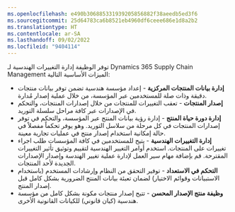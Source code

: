 ```yaml
---
ms.openlocfilehash: e490b306885331939205856882f38aeedb5ed3f6
ms.sourcegitcommit: 25d64783ca6b8521eb4960df6ceee686e1d8a2b2
ms.translationtype: HT
ms.contentlocale: ar-SA
ms.lasthandoff: 09/02/2022
ms.locfileid: "9404114"
---
```

توفر الوظيفة إدارة التغييرات الهندسية لـ Dynamics 365 Supply Chain Management الميزات الأساسية التالية:

- **إدارة بيانات المنتجات المركزية** - إعداد مؤسسة هندسية تضمن توفر بيانات منتجات دقيقة وذات صلة للمستخدمين عبر المؤسسة، من خلال عملية إصدار مُدارة. 
- **إصدار المنتجات** - تعقب التغييرات للمنتجات من خلال إصدارات المنتجات، والتحكم في الإصدارات عبر كافة مراحل سلسلة التوريد.
- **إدارة دورة حياة المنتج** - إدارة رؤية بيانات المنتج عبر المؤسسة، والتحكم في توفر إصدارات المنتجات في كل مرحلة من سلاسل التوريد. وهو يوفر تحكماً مفصلاً في حالة إمكانية استخدام إصدار منتج في عمليات تجارية معينة.
- **إدارة التغييرات الهندسية** - يتيح للمستخدمين في كافة المؤسسات طلب اجراء تغييرات على المنتجات. استخدم أوامر التغيير الهندسية لتقييم وتوثيق تأثير التغييرات المقترحة. قم بإضافة مهام سير العمل لإدارة عملية تغيير الهندسة وإصدار الإصدارات الجديدة لأحد المنتجات. 
- **التحكم في الاستعداد** - توفير التحقق من النظام وإرشادات المستخدم (باستخدام الاستبيانات وقوائم الاختيار) لضمان تعبئة بيانات المنتج الضرورية بشكل كامل قبل إصدار المنتج.
- **وظيفة منتج الإصدار المحسن** - تتيح إصدار منتجات مكونة بشكل كامل من مؤسسة هندسية (كيان قانوني) للكيانات القانونية الأخرى.


